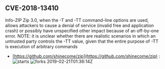 ## CVE-2018-13410
 Info-ZIP Zip 3.0, when the -T and -TT command-line options are used, allows attackers to cause a denial of service (invalid free and application crash) or possibly have unspecified other impact because of an off-by-one error. NOTE: it is unclear whether there are realistic scenarios in which an untrusted party controls the -TT value, given that the entire purpose of -TT is execution of arbitrary commands

- [https://github.com/shinecome/zip](https://github.com/shinecome/zip) :  
![starts](https://img.shields.io/github/stars/shinecome/zip.svg) 
![forks](https://img.shields.io/github/forks/shinecome/zip.svg) 
2019-02-21T01:36:14Z

